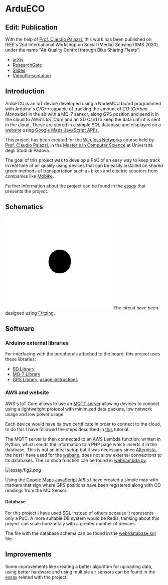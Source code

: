 # ArduECO

## Edit: Publication
With the help of [Prof. Claudio Palazzi](https://www.math.unipd.it/~cpalazzi/), this work has been published on IEEE's 2nd International Workshop on Social (Media) Sensing (SMS 2020) under the name "Air Quality Control through Bike Sharing Fleets":
- [arXiv](https://arxiv.org/abs/2007.08305)
- [ResearchGate](https://www.researchgate.net/publication/343005675_Air_Quality_Control_through_Bike_Sharing_Fleets)
- [Slides](https://www.math.unipd.it/~cpalazzi/ArduECO/ArduECO%20IEEE%20Presentation%20FINAL.pdf)
- [VideoPresentation](https://www.math.unipd.it/~cpalazzi/ArduECO/ArduECO.mp4)

## Introduction

ArduECO is an IoT device developed using a NodeMCU board programmed with Arduino's C/C++ capable of tracking the amount of *CO (Carbon Monoxide)* in the air with a MQ-7 sensor, along GPS position and send it in the cloud to AWS's *IoT Core* and an SD Card to keep the data until it is sent in the cloud. 
These are stored in a simple SQL database and displayed on a [website](ardueco.altervista.org) using [Google Maps JavaScript API's](https://developers.google.com/maps/documentation/javascript/tutorial).

This project has been created for the [Wireless Networks](https://www.math.unipd.it/~cpalazzi/retiwireless.html) course held by [Prof. Claudio Palazzi](https://www.math.unipd.it/~cpalazzi/), in the [Master's in Computer Science](http://informatica.math.unipd.it/laureamagistrale/indexen.html) at Università degli Studi di Padova.

The goal of this project was to develop a PoC of an easy way to keep track in real time of air quality using devices that can be easily installed on shared green methods of transportation such as bikes and electric scooters from companies like [Mobike]( https://mobike.com/global/).

Further information about the project can be found in the *[essay](essay/VOINEA_ARDUECO.pdf)* that presents the project.

## Schematics
![essay/fig1.png](essay/fig1.png)
The circuit have been designed using [Fritzing](https://fritzing.org/).

## Software

### Arduino external libraries

For interfacing with the peripherals attached to the board, this project uses these libraries:
- [SD Library](https://www.arduino.cc/en/reference/SD)
- [MQ-7 Library](https://github.com/swatish17/MQ7-Library)
- [GPS Library](https://www.arduinolibraries.info/libraries/tiny-gps), [usage instructions](https://www.instructables.com/id/How-to-Communicate-Neo-6M-GPS-to-Arduino/)

### AWS and website

AWS's IoT Core allows to use an [MQTT server](https://1sheeld.com/mqtt-protocol/) allowing devices to connect using a lightweitght protocol with minimized data packets, low network usage and low power usage.

Each device would have its own certificate in order to connect to the cloud, to do this I have followed the steps described in [this](https://electronicsinnovation.com/how-to-connect-nodemcu-esp8266-with-aws-iot-core-using-arduino-ide-mqtt/) tutorial.

The MQTT server is then connected to an AWS Lambda function, written in Python, which sends the information to a PHP page which inserts it in the database.
This is not an ideal setup but it was necessary since [Altervista](altervista.org), the host I have used for the [website](ardueco.altervista.org), does not allow external connections to its databases.
The Lambda function can be found in [web/lambda.py](web/lambda.py).

![essay/fig2.png](essay/fig2.png)

Using the [Google Maps JavaScript API's](https://developers.google.com/maps/documentation/javascript/tutorial) I have created a simple map with markers that sign where GPS positions have been registered along with CO readings from the MQ Sensor.

#### Database

For this project I have used SQL instead of others because it represents only a PoC.
A more suitable DB system would be Redis, thinking about this project can scale horizontaly with a greater number of devices.

The file with the database schema can be found in the [web/database.sql](web/database.sql) file.

## Improvements

Some improvements like creating a better algorithm for uploading data, using better hardware and using multiple air sensors can be found in the [essay](essay/VOINEA_ARDUECO.pdf) related with the project.

